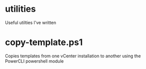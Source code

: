 # utilities

Useful utilties I've written

# copy-template.ps1

Copies templates from one vCenter installation to another using the PowerCLI powershell module